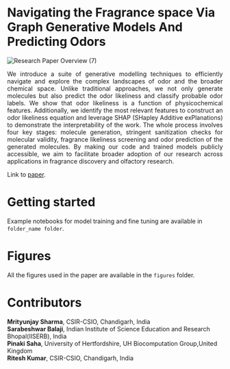 # Navigating the Fragrance space Via Graph Generative Models And Predicting Odors
![Research Paper Overview (7)](https://github.com/user-attachments/assets/daf1ae2d-228d-4223-951f-0176de78d419)
<div align="justify"> We introduce a suite of generative modelling techniques to efficiently navigate and explore the complex landscapes of odor and the broader chemical space. Unlike traditional approaches, we not only generate molecules but also predict the odor likeliness and classify probable odor labels. We show that odor likeliness is a function of physicochemical features. Additionally, we identify the most relevant features to construct an odor likeliness equation and leverage SHAP (SHapley Additive exPlanations) to demonstrate the interpretability of the work. The whole process involves four key stages: molecule generation, stringent sanitization checks for molecular validity, fragrance likeliness screening and odor prediction of the generated molecules. By making our code and trained models publicly accessible, we aim to facilitate broader adoption of our research across applications in fragrance discovery and olfactory research. </div>

Link to [paper](https://arxiv.org/abs/2501.18777).


# Getting started
Example notebooks for model training and fine tuning are available in <code>folder_name folder</code>.

# Figures
All the figures used in the paper are available in the <code>figures</code> folder. 

# Contributors
**Mrityunjay Sharma**, CSIR-CSIO, Chandigarh, India                
**Sarabeshwar Balaji**, Indian Institute of Science Education and Research Bhopal(IISERB), India <br>
**Pinaki Saha**, University of Hertfordshire, UH Biocomputation Group,United Kingdom <br>
**Ritesh Kumar**, CSIR-CSIO, Chandigarh, India
